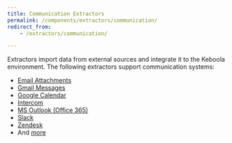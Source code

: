 ```yaml
---
title: Communication Extractors
permalink: /components/extractors/communication/
redirect_from:
    - /extractors/communication/

---
```


Extractors import data from external sources and integrate it to the Keboola environment.
The following extractors support communication systems: 

- [Email Attachments](/components/extractors/communication/email-attachments/) 
- [Gmail Messages](/components/extractors/communication/gmail/) 
- [Google Calendar](/components/extractors/communication/google-calendar)
- [Intercom](/components/extractors/communication/intercom/) 
- [MS Outlook (Office 365)](/components/extractors/communication/ms-outlook/)
- [Slack](/components/extractors/communication/slack/) 
- [Zendesk](/components/extractors/communication/zendesk/) 
- And [more](https://components.keboola.com/components)
